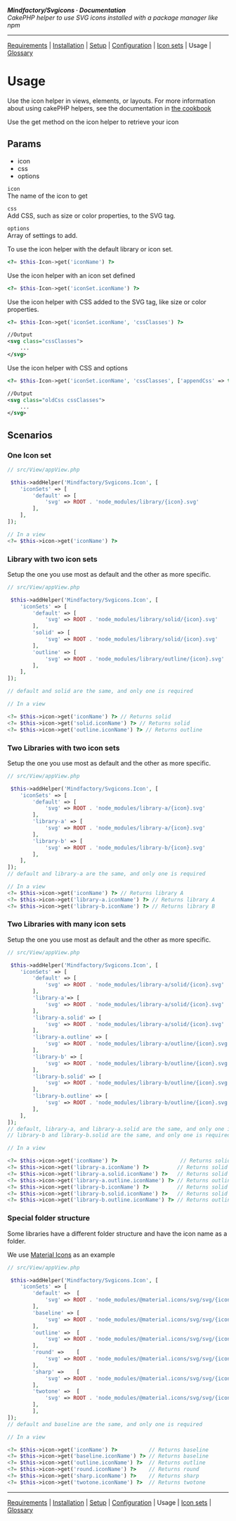 **_Mindfactory/Svgicons · Documentation_**  
_CakePHP helper to use SVG icons installed with a package manager like npm_

---

[Requirements](req.md) | [Installation](install.md) | [Setup](setup.md) | [Configuration](config.md) | [Icon sets](icon-sets.md) | Usage | [Glossary](glos.md)

# Usage

Use the icon helper in views, elements, or layouts. For more information about using cakePHP helpers, see the documentation in [the cookbook](https://book.cakephp.org/5/en/views/helpers.html)

Use the get method on the icon helper to retrieve your icon

## Params

- icon
- css
- options

`icon`  
The name of the icon to get

`css`  
Add CSS, such as size or color properties, to the SVG tag.

`options`  
Array of settings to add.

To use the icon helper with the default library or icon set.

```php
<?= $this-Icon->get('iconName') ?>
```

Use the icon helper with an icon set defined

```php
<?= $this-Icon->get('iconSet.iconName') ?>
```

Use the icon helper with CSS added to the SVG tag, like size or color properties.

```php
<?= $this-Icon->get('iconSet.iconName', 'cssClasses') ?>
```

```svg
//Output
<svg class="cssClasses">
    ...
</svg>
```

Use the icon helper with CSS and options

```php
<?= $this-Icon->get('iconSet.iconName', 'cssClasses', ['appendCss' => true]) ?>
```

```svg
//Output
<svg class="oldCss cssClasses">
    ...
</svg>
```

## Scenarios

### One Icon set

```php
// src/View/appView.php

 $this->addHelper('Mindfactory/Svgicons.Icon', [
    'iconSets' => [
        'default' => [
            'svg' => ROOT . 'node_modules/library/{icon}.svg'
        ],
    ],
]);
```

```php
// In a view
<?= $this->icon->get('iconName') ?>
```

### Library with two icon sets

Setup the one you use most as default and the other as more specific.

```php
// src/View/appView.php

 $this->addHelper('Mindfactory/Svgicons.Icon', [
    'iconSets' => [
        'default' => [
            'svg' => ROOT . 'node_modules/library/solid/{icon}.svg'
        ],
        'solid' => [
            'svg' => ROOT . 'node_modules/library/solid/{icon}.svg'
        ],
        'outline' => [
            'svg' => ROOT . 'node_modules/library/outline/{icon}.svg'
        ],
    ],
]);

// default and solid are the same, and only one is required
```

```php
// In a view

<?= $this->icon->get('iconName') ?> // Returns solid
<?= $this->icon->get('solid.iconName') ?> // Returns solid
<?= $this->icon->get('outline.iconName') ?> // Returns outline
```

### Two Libraries with two icon sets

Setup the one you use most as default and the other as more specific.

```php
// src/View/appView.php

 $this->addHelper('Mindfactory/Svgicons.Icon', [
    'iconSets' => [
        'default' => [
            'svg' => ROOT . 'node_modules/library-a/{icon}.svg'
        ],
        'library-a' => [
            'svg' => ROOT . 'node_modules/library-a/{icon}.svg'
        ],
        'library-b' => [
            'svg' => ROOT . 'node_modules/library-b/{icon}.svg'
        ],
    ],
]);
// default and library-a are the same, and only one is required
```

```php
// In a view
<?= $this->icon->get('iconName') ?> // Returns library A
<?= $this->icon->get('library-a.iconName') ?> // Returns library A
<?= $this->icon->get('library-b.iconName') ?> // Returns library B
```

### Two Libraries with many icon sets

Setup the one you use most as default and the other as more specific.

```php
// src/View/appView.php

 $this->addHelper('Mindfactory/Svgicons.Icon', [
    'iconSets' => [
        'default' => [
            'svg' => ROOT . 'node_modules/library-a/solid/{icon}.svg'
        ],
        'library-a'=> [
            'svg' => ROOT . 'node_modules/library-a/solid/{icon}.svg'
        ],
        'library-a.solid' => [
            'svg' => ROOT . 'node_modules/library-a/solid/{icon}.svg'
        ],
        'library-a.outline' => [
            'svg' => ROOT . 'node_modules/library-a/outline/{icon}.svg'
        ],
        'library-b' => [
            'svg' => ROOT . 'node_modules/library-b/outline/{icon}.svg'
        ],
        'library-b.solid' => [
            'svg' => ROOT . 'node_modules/library-b/outline/{icon}.svg'
        ],
        'library-b.outline' => [
            'svg' => ROOT . 'node_modules/library-b/outline/{icon}.svg'
        ],
    ],
]);
// default, library-a, and library-a.solid are the same, and only one is required
// library-b and library-b.solid are the same, and only one is required
```

```php
// In a view

<?= $this->icon->get('iconName') ?>                    // Returns solid from library A
<?= $this->icon->get('library-a.iconName') ?>         // Returns solid from library A
<?= $this->icon->get('library-a.solid.iconName') ?>   // Returns solid from library A
<?= $this->icon->get('library-a.outline.iconName') ?> // Returns outline from library A
<?= $this->icon->get('library-b.iconName') ?>         // Returns solid from library B
<?= $this->icon->get('library-b.solid.iconName') ?>   // Returns solid from library B
<?= $this->icon->get('library-b.outline.iconName') ?> // Returns outline from library B
```

### Special folder structure

Some libraries have a different folder structure and have the icon name as a folder.

We use [Material Icons](https://fonts.google.com/icons) as an example

```php
// src/View/appView.php

 $this->addHelper('Mindfactory/Svgicons.Icon', [
    'iconSets' => [
        'default' =>  [
            'svg' => ROOT . 'node_modules/@material.icons/svg/svg/{icon}/baseline.svg'
        ],
        'baseline' => [
            'svg' => ROOT . 'node_modules/@material.icons/svg/svg/{icon}/baseline.svg'
        ],
        'outline' =>  [
            'svg' => ROOT . 'node_modules/@material.icons/svg/svg/{icon}/outline.svg'
        ],
        'round' =>    [
            'svg' => ROOT . 'node_modules/@material.icons/svg/svg/{icon}/round.svg'
        ],
        'sharp' =>    [
            'svg' => ROOT . 'node_modules/@material.icons/svg/svg/{icon}/sharp.svg'
        ],
        'twotone' =>  [
            'svg' => ROOT . 'node_modules/@material.icons/svg/svg/{icon}/twotone.svg'
        ],
        ],
]);
// default and baseline are the same, and only one is required
```

```php
// In a view

<?= $this->icon->get('iconName') ?>          // Returns baseline
<?= $this->icon->get('baseline.iconName') ?> // Returns baseline
<?= $this->icon->get('outline.iconName') ?>  // Returns outline
<?= $this->icon->get('round.iconName') ?>    // Returns round
<?= $this->icon->get('sharp.iconName') ?>    // Returns sharp
<?= $this->icon->get('twotone.iconName') ?>  // Returns twotone
```

---

[Requirements](req.md) | [Installation](install.md) | [Setup](setup.md) | [Configuration](config.md) | Usage | [Icon sets](icon-sets.md) | [Glossary](glos.md)

